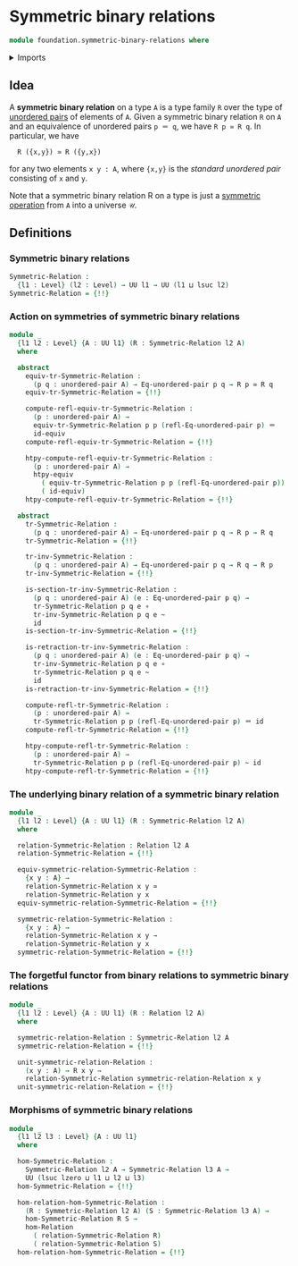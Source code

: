 # Symmetric binary relations

```agda
module foundation.symmetric-binary-relations where
```

<details><summary>Imports</summary>

```agda
open import foundation.action-on-identifications-functions
open import foundation.binary-relations
open import foundation.dependent-pair-types
open import foundation.equivalence-extensionality
open import foundation.equivalences
open import foundation.function-extensionality
open import foundation.function-types
open import foundation.homotopies
open import foundation.identity-types
open import foundation.morphisms-binary-relations
open import foundation.symmetric-operations
open import foundation.transport-along-identifications
open import foundation.universe-levels
open import foundation.unordered-pairs

open import univalent-combinatorics.standard-finite-types
```

</details>

## Idea

A **symmetric binary relation** on a type `A` is a type family `R` over the type
of [unordered pairs](foundation.unordered-pairs.md) of elements of `A`. Given a
symmetric binary relation `R` on `A` and an equivalence of unordered pairs
`p ＝ q`, we have `R p ≃ R q`. In particular, we have

```text
  R ({x,y}) ≃ R ({y,x})
```

for any two elements `x y : A`, where `{x,y}` is the _standard unordered pair_
consisting of `x` and `y`.

Note that a symmetric binary relation R on a type is just a
[symmetric operation](foundation.symmetric-operations.md) from `A` into a
universe `𝒰`.

## Definitions

### Symmetric binary relations

```agda
Symmetric-Relation :
  {l1 : Level} (l2 : Level) → UU l1 → UU (l1 ⊔ lsuc l2)
Symmetric-Relation = {!!}
```

### Action on symmetries of symmetric binary relations

```agda
module _
  {l1 l2 : Level} {A : UU l1} (R : Symmetric-Relation l2 A)
  where

  abstract
    equiv-tr-Symmetric-Relation :
      (p q : unordered-pair A) → Eq-unordered-pair p q → R p ≃ R q
    equiv-tr-Symmetric-Relation = {!!}

    compute-refl-equiv-tr-Symmetric-Relation :
      (p : unordered-pair A) →
      equiv-tr-Symmetric-Relation p p (refl-Eq-unordered-pair p) ＝
      id-equiv
    compute-refl-equiv-tr-Symmetric-Relation = {!!}

    htpy-compute-refl-equiv-tr-Symmetric-Relation :
      (p : unordered-pair A) →
      htpy-equiv
        ( equiv-tr-Symmetric-Relation p p (refl-Eq-unordered-pair p))
        ( id-equiv)
    htpy-compute-refl-equiv-tr-Symmetric-Relation = {!!}

  abstract
    tr-Symmetric-Relation :
      (p q : unordered-pair A) → Eq-unordered-pair p q → R p → R q
    tr-Symmetric-Relation = {!!}

    tr-inv-Symmetric-Relation :
      (p q : unordered-pair A) → Eq-unordered-pair p q → R q → R p
    tr-inv-Symmetric-Relation = {!!}

    is-section-tr-inv-Symmetric-Relation :
      (p q : unordered-pair A) (e : Eq-unordered-pair p q) →
      tr-Symmetric-Relation p q e ∘
      tr-inv-Symmetric-Relation p q e ~
      id
    is-section-tr-inv-Symmetric-Relation = {!!}

    is-retraction-tr-inv-Symmetric-Relation :
      (p q : unordered-pair A) (e : Eq-unordered-pair p q) →
      tr-inv-Symmetric-Relation p q e ∘
      tr-Symmetric-Relation p q e ~
      id
    is-retraction-tr-inv-Symmetric-Relation = {!!}

    compute-refl-tr-Symmetric-Relation :
      (p : unordered-pair A) →
      tr-Symmetric-Relation p p (refl-Eq-unordered-pair p) ＝ id
    compute-refl-tr-Symmetric-Relation = {!!}

    htpy-compute-refl-tr-Symmetric-Relation :
      (p : unordered-pair A) →
      tr-Symmetric-Relation p p (refl-Eq-unordered-pair p) ~ id
    htpy-compute-refl-tr-Symmetric-Relation = {!!}
```

### The underlying binary relation of a symmetric binary relation

```agda
module _
  {l1 l2 : Level} {A : UU l1} (R : Symmetric-Relation l2 A)
  where

  relation-Symmetric-Relation : Relation l2 A
  relation-Symmetric-Relation = {!!}

  equiv-symmetric-relation-Symmetric-Relation :
    {x y : A} →
    relation-Symmetric-Relation x y ≃
    relation-Symmetric-Relation y x
  equiv-symmetric-relation-Symmetric-Relation = {!!}

  symmetric-relation-Symmetric-Relation :
    {x y : A} →
    relation-Symmetric-Relation x y →
    relation-Symmetric-Relation y x
  symmetric-relation-Symmetric-Relation = {!!}
```

### The forgetful functor from binary relations to symmetric binary relations

```agda
module _
  {l1 l2 : Level} {A : UU l1} (R : Relation l2 A)
  where

  symmetric-relation-Relation : Symmetric-Relation l2 A
  symmetric-relation-Relation = {!!}

  unit-symmetric-relation-Relation :
    (x y : A) → R x y →
    relation-Symmetric-Relation symmetric-relation-Relation x y
  unit-symmetric-relation-Relation = {!!}
```

### Morphisms of symmetric binary relations

```agda
module _
  {l1 l2 l3 : Level} {A : UU l1}
  where

  hom-Symmetric-Relation :
    Symmetric-Relation l2 A → Symmetric-Relation l3 A →
    UU (lsuc lzero ⊔ l1 ⊔ l2 ⊔ l3)
  hom-Symmetric-Relation = {!!}

  hom-relation-hom-Symmetric-Relation :
    (R : Symmetric-Relation l2 A) (S : Symmetric-Relation l3 A) →
    hom-Symmetric-Relation R S →
    hom-Relation
      ( relation-Symmetric-Relation R)
      ( relation-Symmetric-Relation S)
  hom-relation-hom-Symmetric-Relation = {!!}
```
